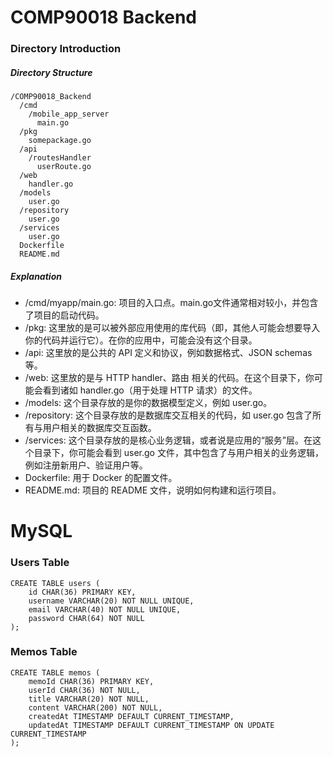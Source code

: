 # COMP90018 Backend

### Directory Introduction

##### Directory Structure
```
/COMP90018_Backend
  /cmd
    /mobile_app_server
      main.go
  /pkg
    somepackage.go
  /api
    /routesHandler
      userRoute.go
  /web
    handler.go
  /models
    user.go
  /repository
    user.go
  /services
    user.go
  Dockerfile
  README.md
```
##### Explanation
- /cmd/myapp/main.go: 项目的入口点。main.go文件通常相对较小，并包含了项目的启动代码。
- /pkg: 这里放的是可以被外部应用使用的库代码（即，其他人可能会想要导入你的代码并运行它）。在你的应用中，可能会没有这个目录。
- /api: 这里放的是公共的 API 定义和协议，例如数据格式、JSON schemas 等。
- /web: 这里放的是与 HTTP handler、路由 相关的代码。在这个目录下，你可能会看到诸如 handler.go（用于处理 HTTP 请求）的文件。
- /models: 这个目录存放的是你的数据模型定义，例如 user.go。
- /repository: 这个目录存放的是数据库交互相关的代码，如 user.go 包含了所有与用户相关的数据库交互函数。
- /services: 这个目录存放的是核心业务逻辑，或者说是应用的“服务”层。在这个目录下，你可能会看到 user.go 文件，其中包含了与用户相关的业务逻辑，例如注册新用户、验证用户等。
- Dockerfile: 用于 Docker 的配置文件。
- README.md: 项目的 README 文件，说明如何构建和运行项目。


# MySQL

### Users Table
```
CREATE TABLE users (
    id CHAR(36) PRIMARY KEY,
    username VARCHAR(20) NOT NULL UNIQUE,
    email VARCHAR(40) NOT NULL UNIQUE,
    password CHAR(64) NOT NULL
);
```

### Memos Table
```
CREATE TABLE memos (
    memoId CHAR(36) PRIMARY KEY,
    userId CHAR(36) NOT NULL,
    title VARCHAR(20) NOT NULL,
    content VARCHAR(200) NOT NULL,
    createdAt TIMESTAMP DEFAULT CURRENT_TIMESTAMP,
    updatedAt TIMESTAMP DEFAULT CURRENT_TIMESTAMP ON UPDATE CURRENT_TIMESTAMP
);
```
